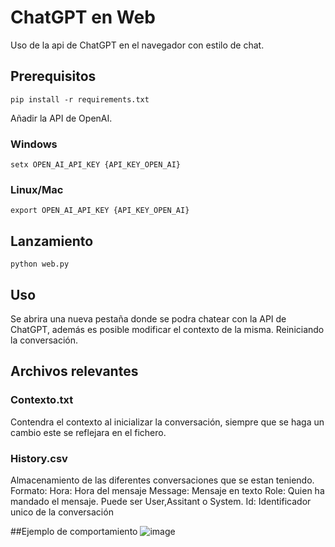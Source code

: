 # ChatGPT en Web
Uso de la api de ChatGPT en el navegador con estilo de chat.

## Prerequisitos
`pip install -r requirements.txt`  

Añadir la API de OpenAI.

### Windows
`setx OPEN_AI_API_KEY {API_KEY_OPEN_AI}`  

### Linux/Mac
`export OPEN_AI_API_KEY {API_KEY_OPEN_AI}`  


## Lanzamiento
`python web.py` 

## Uso
Se abrira una nueva pestaña donde se podra chatear con la API de ChatGPT, además es posible modificar el contexto de la misma. Reiniciando la conversación. 

## Archivos relevantes  

### Contexto.txt
Contendra el contexto al inicializar la conversación, siempre que se haga un cambio este se reflejara en el fichero.

### History.csv
Almacenamiento de las diferentes conversaciones que se estan teniendo. Formato:
Hora: Hora del mensaje
Message: Mensaje en texto
Role: Quien ha mandado el mensaje. Puede ser User,Assitant o System.
Id: Identificador unico de la conversación


##Ejemplo de comportamiento
![image](https://user-images.githubusercontent.com/25454965/224962256-c911868e-bdb0-41d8-9712-52cd75618aa4.png)
